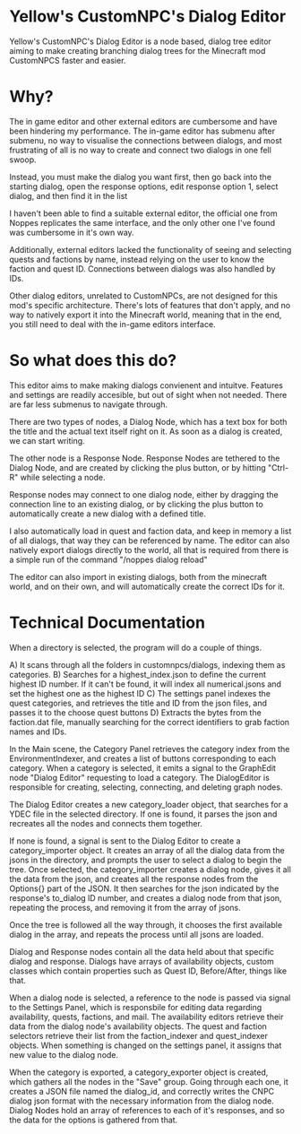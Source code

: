 Yellow's CustomNPC's Dialog Editor
===================================
Yellow's CustomNPC's Dialog Editor is a node based, dialog tree editor aiming to make creating branching dialog trees for the Minecraft mod CustomNPCS faster and easier.

Why?
============

The in game editor and other external editors are cumbersome and have been hindering my performance. The in-game editor has submenu after submenu, no way to visualise the connections between dialogs, and most frustrating of all is no way to create and connect two dialogs in one fell swoop.

Instead, you must make the dialog you want first, then go back into the starting dialog, open the response options, edit response option 1, select dialog, and then find it in the list

I haven't been able to find a suitable external editor, the official one from Noppes replicates the same interface, and the only other one I've found was cumbersome in it's own way.

Additionally, external editors lacked the functionality of seeing and selecting quests and factions by name, instead relying on the user to know the faction and quest ID.
Connections between dialogs was also handled by IDs.

Other dialog editors, unrelated to CustomNPCs, are not designed for this mod's specific architecture. There's lots of features that don't apply, and no way to natively export
it into the Minecraft world, meaning that in the end, you still need to deal with the in-game editors interface.

So what does this do?
========

This editor aims to make making dialogs convienent and intuitve. Features and settings are readily accesible, but out of sight when not needed. There are far less submenus to navigate through.

There are two types of nodes, a Dialog Node, which has a text box for both the title and the actual text itself right on it. As soon as a dialog is created, we can start writing.

The other node is a Response Node. Response Nodes are tethered to the Dialog Node, and are created by clicking the plus button, or by hitting "Ctrl-R" while selecting a node.

Response nodes may connect to one dialog node, either by dragging the connection line to an existing dialog, or by clicking the plus button to automatically create a new dialog with a defined title.


I also automatically load in quest and faction data, and keep in memory a list of all dialogs, that way they can be referenced by name. The editor can also natively export dialogs directly to the world, all that is required from there is a simple run of the command "/noppes dialog reload"

The editor can also import in existing dialogs, both from the minecraft world, and on their own, and will automatically create the correct IDs for it.

Technical Documentation
==========

When a directory is selected, the program will do a couple of things.

A) It scans through all the folders in customnpcs/dialogs, indexing them as categories.
B) Searches for a highest_index.json to define the current highest ID number. If it can't be found, it will index all numerical.jsons and set the highest one as the highest ID
C) The settings panel indexes the quest categories, and retrieves the title and ID from the json files, and passes it to the choose quest buttons
D) Extracts the bytes from the faction.dat file, manually searching for the correct identifiers to grab faction names and IDs.


In the Main scene, the Category Panel retrieves the category index from the EnvironmentIndexer, and creates a list of buttons corresponding to each category. When a category is selected, it emits a signal to the GraphEdit node "Dialog Editor" requesting to load a category. The  DialogEditor is responsible for creating, selecting, connecting, and deleting graph nodes.

The Dialog Editor creates a new category_loader object, that searches for a YDEC file in the selected directory. If one is found, it parses the json and recreates all the nodes and connects them together.

If none is found, a signal is sent to the Dialog Editor to create a category_importer object.  It creates an array of all the dialog data from the jsons in the directory, and prompts the user to select a dialog to begin the tree. Once selected, the category_importer creates a dialog node, gives it all the data from the json, and creates all the response nodes from the Options{} part of the JSON. It then searches for the json indicated by the response's to_dialog ID number, and creates a dialog node from that json, repeating the process, and removing it from the array of jsons.

Once the tree is followed all the way through, it chooses the first available dialog in the array, and repeats the process until all jsons are loaded.

Dialog and Response nodes contain all the data held about that specific dialog and response. Dialogs have arrays of availability objects, custom classes which contain properties such as Quest ID, Before/After, things like that.

When a dialog node is selected, a reference to the node is passed via signal to the Settings Panel, which is responsbile for editing data regarding availability, quests, factions, and mail. The availability editors retrieve their data from the dialog node's availability objects. The quest and faction selectors retrieve their list from the faction_indexer and quest_indexer objects. When something is changed on the settings panel, it assigns that new value to the dialog node.

When the category is exported, a category_exporter object is created, which gathers all the nodes in the "Save" group. Going through each one, it creates a JSON file named the dialog_id, and correctly writes the CNPC dialog json format with the necessary information from the dialog node. Dialog Nodes hold an array of references to each of it's responses, and so the data for the options is gathered from that.



